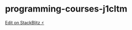 # programming-courses-j1cltm

[Edit on StackBlitz ⚡️](https://stackblitz.com/edit/programming-courses-qkjntl)